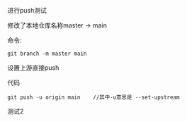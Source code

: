 进行push测试

修改了本地仓库名称master -> main

命令:

```
git branch -m master main
```

设置上游直接push

代码

```
git push -u origin main    //其中-u意思是 --set-upstream
```

测试2
